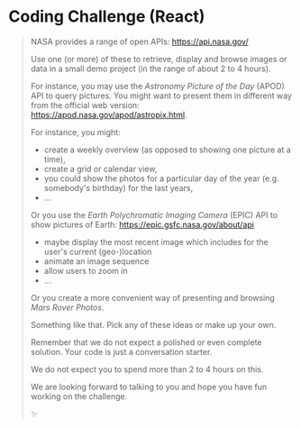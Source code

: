 # Coding Challenge (React)

> NASA provides a range of open APIs:
> https://api.nasa.gov/
>
> Use one (or more) of these to retrieve, display and browse images or data in a small demo project (in the range of about 2 to 4 hours).
>
> For instance, you may use the _Astronomy Picture of the Day_ (APOD) API to query pictures.
> You might want to present them in different way from the official web version:
> https://apod.nasa.gov/apod/astropix.html.
>
> For instance, you might:
>
> - create a weekly overview (as opposed to showing one picture at a time),
> - create a grid or calendar view,
> - you could show the photos for a particular day of the year (e.g. somebody's birthday) for the last years,
> - …
>
> Or you use the _Earth Polychromatic Imaging Camera_ (EPIC) API to show pictures of Earth:
> https://epic.gsfc.nasa.gov/about/api
>
> - maybe display the most recent image which includes for the user's current (geo-)location
> - animate an image sequence
> - allow users to zoom in
> - …
>
> Or you create a more convenient way of presenting and browsing _Mars Rover Photos_.
>
> Something like that. Pick any of these ideas or make up your own.
>
> Remember that we do not expect a polished or even complete solution.
> Your code is just a conversation starter.
>
> We do not expect you to spend more than 2 to 4 hours on this.
>
> We are looking forward to talking to you and hope you have fun working on the challenge.
>
> ✨
